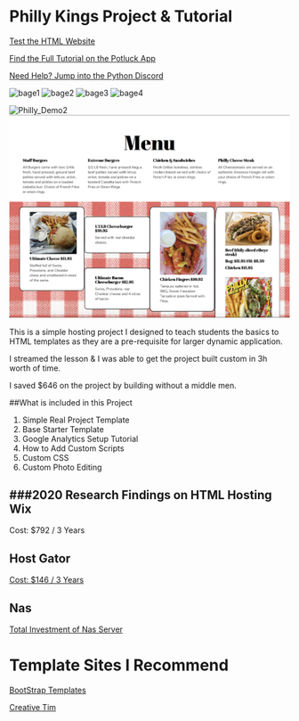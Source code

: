 # Philly Kings Project & Tutorial

[Test the HTML Website](https://cryptopotluck.github.io/philly-kings/)

[Find the Full Tutorial on the Potluck App](http://pipinstallpython.com:8000/)

[Need Help? Jump into the Python Discord](http://pipinstallpython.com:8000/)

![bage1](https://img.shields.io/github/issues/cryptopotluck/philly-kings)
![bage2](https://img.shields.io/github/forks/cryptopotluck/philly-kings)
![bage3](https://img.shields.io/github/stars/cryptopotluck/philly-kings)
![bage4](https://img.shields.io/twitter/url?style=social&url=https%3A%2F%2Ftwitter.com%2FCPotluck)


![Philly_Demo2](assets/readme/site_demo_1.png "Logo Title Text 1")
![Philly_Demo1](assets/readme/site_demo_2.png "Logo Title Text 1")

This is a simple hosting project I designed to teach students the basics to HTML templates as they are a pre-requisite for larger dynamic application. 

I streamed the lesson & I was able to get the project built custom in 3h worth of time. 

I saved $646 on the project by building without a middle men.

##What is included in this Project
1. Simple Real Project Template
2. Base Starter Template
2. Google Analytics Setup Tutorial
3. How to Add Custom Scripts
4. Custom CSS
5. Custom Photo Editing 


###2020 Research Findings on HTML Hosting
Wix
---
Cost: $792 / 3 Years

Host Gator
---
[Cost: $146 /  3 Years]('https://www.hostgator.com/)

Nas
---
[Total Investment of Nas Server](http://www.pipinstallpython.com:8000/shop/11)



# Template Sites I Recommend
[BootStrap Templates](https://themes.getbootstrap.com/)

[Creative Tim](https://www.creative-tim.com/)





